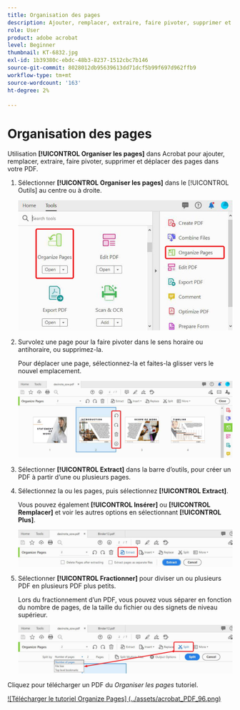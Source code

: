 ```yaml
---
title: Organisation des pages
description: Ajouter, remplacer, extraire, faire pivoter, supprimer et déplacer des pages dans votre PDF
role: User
product: adobe acrobat
level: Beginner
thumbnail: KT-6832.jpg
exl-id: 1b39380c-ebdc-48b3-8237-1512cbc7b146
source-git-commit: 8028012db95639613dd71dcf5b99f697d962ffb9
workflow-type: tm+mt
source-wordcount: '163'
ht-degree: 2%

---
```


# Organisation des pages

Utilisation **[!UICONTROL Organiser les pages]** dans Acrobat pour ajouter, remplacer, extraire, faire pivoter, supprimer et déplacer des pages dans votre PDF.

1. Sélectionner **[!UICONTROL Organiser les pages]** dans le [!UICONTROL Outils] au centre ou à droite.

   ![Organisation étape 1](../assets/Organize_1.png)

1. Survolez une page pour la faire pivoter dans le sens horaire ou antihoraire, ou supprimez-la.

   Pour déplacer une page, sélectionnez-la et faites-la glisser vers le nouvel emplacement.

   ![Organisation étape 2](../assets/Organize_2.png)

1. Sélectionner **[!UICONTROL Extract]** dans la barre d’outils, pour créer un PDF à partir d’une ou plusieurs pages.

1. Sélectionnez la ou les pages, puis sélectionnez **[!UICONTROL Extract]**.

   Vous pouvez également **[!UICONTROL Insérer]** ou **[!UICONTROL Remplacer]** et voir les autres options en sélectionnant **[!UICONTROL Plus]**.

   ![Organisation étape 4](../assets/Organize_3.png)

1. Sélectionner **[!UICONTROL Fractionner]** pour diviser un ou plusieurs PDF en plusieurs PDF plus petits.

   Lors du fractionnement d’un PDF, vous pouvez vous séparer en fonction du nombre de pages, de la taille du fichier ou des signets de niveau supérieur.

   ![Numérisation étape 5](../assets/Organize_4.png)

Cliquez pour télécharger un PDF du *Organiser les pages* tutoriel.

[![Télécharger le tutoriel Organize Pages] (../assets/acrobat_PDF_96.png)](../assets/AcrobatDCOrganize.pdf)
